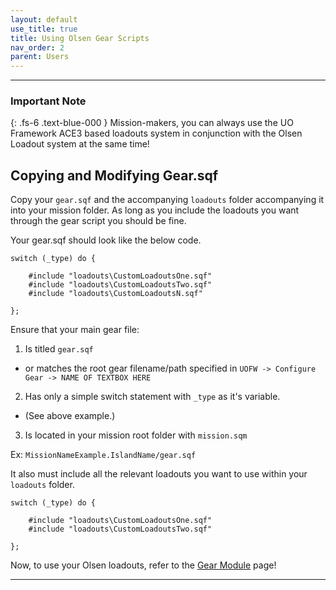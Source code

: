 ```yaml
---
layout: default
use_title: true
title: Using Olsen Gear Scripts
nav_order: 2
parent: Users
---
```


---

### Important Note
{: .fs-6 .text-blue-000 }
Mission-makers, you can always use the UO Framework ACE3 based loadouts system in conjunction with the Olsen Loadout system at the same time!

## Copying and Modifying Gear.sqf

Copy your ``gear.sqf`` and the accompanying ``loadouts`` folder accompanying it into your mission folder. As long as you include the loadouts you want through the gear script you should be fine.

Your gear.sqf should look like the below code.

```
switch (_type) do {

	#include "loadouts\CustomLoadoutsOne.sqf"
	#include "loadouts\CustomLoadoutsTwo.sqf"
	#include "loadouts\CustomLoadoutsN.sqf"

};
```

Ensure that your main gear file:
1. Is titled ``gear.sqf``
  - or matches the root gear filename/path specified in ``UOFW -> Configure Gear -> NAME OF TEXTBOX HERE``
2. Has only a simple switch statement with ``_type`` as it's variable. 
  - (See above example.)
3. Is located in your mission root folder with ``mission.sqm``

Ex: ``MissionNameExample.IslandName/gear.sqf``

It also must include all the relevant loadouts you want to use within your ``loadouts`` folder.

```
switch (_type) do {

	#include "loadouts\CustomLoadoutsOne.sqf"
	#include "loadouts\CustomLoadoutsTwo.sqf"

};
```

Now, to use your Olsen loadouts, refer to the [Gear Module](../../core/gear/) page!

---
